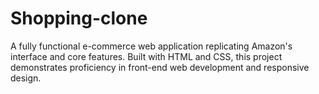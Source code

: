 # Shopping-clone
A fully functional e-commerce web application replicating Amazon's interface and core features. Built with HTML and CSS, this project demonstrates proficiency in front-end web development and responsive design.
